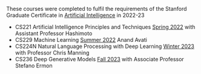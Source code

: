 These courses were completed to fulfil the requirements of the Stanford Graduate Certificate in [Artificial Intelligence](https://online.stanford.edu/programs/artificial-intelligence-graduate-certificate) in 2022-23

- CS221 Artificial Intelligence Principles and Techniques [Spring 2022](https://stanford-cs221.github.io/spring2022/) with Assistant Professor Hashimoto
- CS229 Machine Learning [Summer 2022](https://cs229.stanford.edu/index-sum22.html) Anand Avati
- CS224N Natural Language Processing with Deep Learning [Winter 2023](https://web.stanford.edu/class/cs224n/) with Professor Chris Manning 
- CS236 Deep Generative Models [Fall 2023](https://deepgenerativemodels.github.io/) with Associate Professor Stefano Ermon
